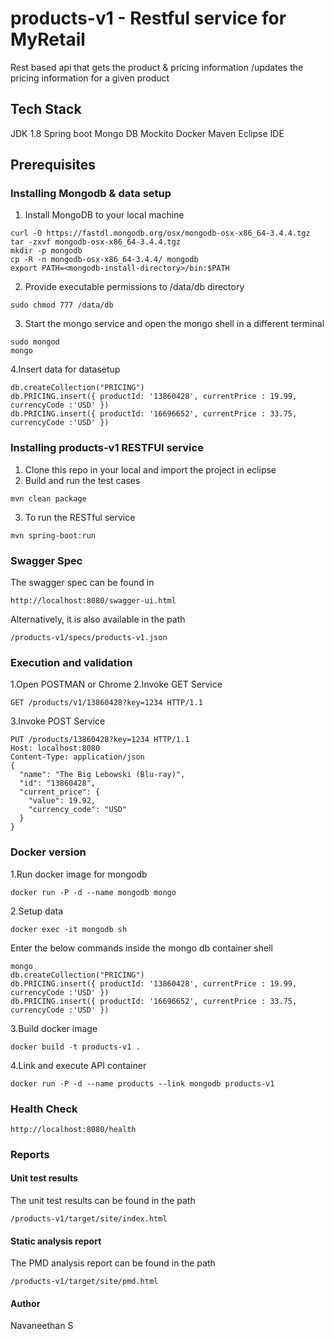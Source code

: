 # products-v1 - Restful service for MyRetail

Rest based api that gets the product & pricing information /updates the pricing information for a given product


## Tech Stack

JDK 1.8
Spring boot
Mongo DB
Mockito
Docker
Maven
Eclipse IDE

## Prerequisites

### Installing Mongodb & data setup

1. Install MongoDB to your local machine
```
curl -O https://fastdl.mongodb.org/osx/mongodb-osx-x86_64-3.4.4.tgz
tar -zxvf mongodb-osx-x86_64-3.4.4.tgz
mkdir -p mongodb
cp -R -n mongodb-osx-x86_64-3.4.4/ mongodb
export PATH=<mongodb-install-directory>/bin:$PATH
```
2. Provide executable permissions to /data/db directory
```
sudo chmod 777 /data/db
```
3. Start the mongo service and open the mongo shell in a different terminal
```
sudo mongod
mongo
```
4.Insert data for datasetup
```
db.createCollection("PRICING")
db.PRICING.insert({ productId: '13860428', currentPrice : 19.99, currencyCode :'USD' })
db.PRICING.insert({ productId: '16696652', currentPrice : 33.75, currencyCode :'USD' })

```


### Installing products-v1 RESTFUl service

1. Clone this repo in your local and import the project in eclipse
2. Build and run the test cases
```
mvn clean package
```
3. To run the RESTful service 
```
mvn spring-boot:run
```

### Swagger Spec

The swagger spec can be found in 

```
http://localhost:8080/swagger-ui.html
```
Alternatively, it is also available in the path 
```
/products-v1/specs/products-v1.json
```

### Execution and validation

1.Open POSTMAN or Chrome
2.Invoke GET Service
	
```
GET /products/v1/13860428?key=1234 HTTP/1.1

```

3.Invoke POST Service

```
PUT /products/13860428?key=1234 HTTP/1.1
Host: localhost:8080
Content-Type: application/json
{
  "name": "The Big Lebowski (Blu-ray)",
  "id": "13860428",
  "current_price": {
    "value": 19.92,
    "currency_code": "USD"
  }
}
```

### Docker version

1.Run docker image for mongodb
```
docker run -P -d --name mongodb mongo
```

2.Setup data
```
docker exec -it mongodb sh
```

Enter the below commands inside the mongo db container shell

```
mongo
db.createCollection("PRICING")
db.PRICING.insert({ productId: '13860428', currentPrice : 19.99, currencyCode :'USD' })
db.PRICING.insert({ productId: '16696652', currentPrice : 33.75, currencyCode :'USD' })
```
3.Build docker image
```
docker build -t products-v1 .
```
4.Link and execute API container
```
docker run -P -d --name products --link mongodb products-v1
```

### Health Check
```
http://localhost:8080/health
```

### Reports

#### Unit test results

The unit test results can be found in the path
```
/products-v1/target/site/index.html
```
#### Static analysis report

The PMD analysis report can be found in the path
```
/products-v1/target/site/pmd.html
```

#### Author

Navaneethan S
